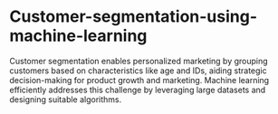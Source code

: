 # Customer-segmentation-using-machine-learning
Customer segmentation enables personalized marketing by grouping customers based  on characteristics like age and IDs, aiding strategic decision-making for product growth   and marketing. Machine learning efficiently addresses this challenge by leveraging large datasets and designing suitable algorithms.
